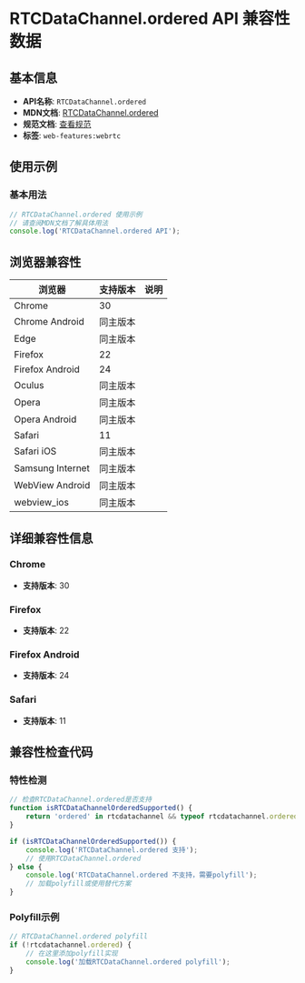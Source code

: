 # RTCDataChannel.ordered API 兼容性数据

## 基本信息

- **API名称**: `RTCDataChannel.ordered`
- **MDN文档**: [RTCDataChannel.ordered](https://developer.mozilla.org/docs/Web/API/RTCDataChannel/ordered)
- **规范文档**: [查看规范](https://w3c.github.io/webrtc-pc/#dom-datachannel-ordered)
- **标签**: `web-features:webrtc`

## 使用示例

### 基本用法

```javascript
// RTCDataChannel.ordered 使用示例
// 请查阅MDN文档了解具体用法
console.log('RTCDataChannel.ordered API');
```

## 浏览器兼容性

| 浏览器 | 支持版本 | 说明 |
|--------|----------|------|
| Chrome | 30 |  |
| Chrome Android | 同主版本 |  |
| Edge | 同主版本 |  |
| Firefox | 22 |  |
| Firefox Android | 24 |  |
| Oculus | 同主版本 |  |
| Opera | 同主版本 |  |
| Opera Android | 同主版本 |  |
| Safari | 11 |  |
| Safari iOS | 同主版本 |  |
| Samsung Internet | 同主版本 |  |
| WebView Android | 同主版本 |  |
| webview_ios | 同主版本 |  |

## 详细兼容性信息

### Chrome

- **支持版本**: 30

### Firefox

- **支持版本**: 22

### Firefox Android

- **支持版本**: 24

### Safari

- **支持版本**: 11

## 兼容性检查代码

### 特性检测

```javascript
// 检查RTCDataChannel.ordered是否支持
function isRTCDataChannelOrderedSupported() {
    return 'ordered' in rtcdatachannel && typeof rtcdatachannel.ordered === 'function';
}

if (isRTCDataChannelOrderedSupported()) {
    console.log('RTCDataChannel.ordered 支持');
    // 使用RTCDataChannel.ordered
} else {
    console.log('RTCDataChannel.ordered 不支持，需要polyfill');
    // 加载polyfill或使用替代方案
}
```

### Polyfill示例

```javascript
// RTCDataChannel.ordered polyfill
if (!rtcdatachannel.ordered) {
    // 在这里添加polyfill实现
    console.log('加载RTCDataChannel.ordered polyfill');
}
```

